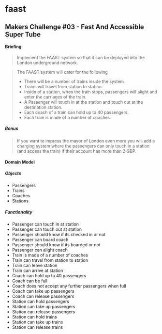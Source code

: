 faast
=====

Makers Challenge #03 - Fast And Accessible Super Tube
-----------------------------------------------------

#### Briefing
> Implement the FAAST system so that it can be 
> deployed into the London underground network.

> The FAAST system will cater for the following
> - There will be a number of trains inside the system.
> - Trains will travel from station to station.
> - Inside of a station, when the train stops, passengers will 
> alight and enter the carriages of the train.
> - A Passenger will touch in at the station and touch out at the destination station.
> - Each coach of a train can hold up to 40 passengers.
> - Each train is made of a number of coaches.

##### Bonus
> If you want to impress the mayor of London even more you will add a 
> charging system where the passengers can only touch in a station 
> (and access the train) if their account has more than 2 GBP.


#### Domain Model
##### Objects
- Passengers
- Trains
- Coaches
- Stations

##### Functionality
- Passenger can touch in at station
- Passenger can touch out at station
- Passenger should know if its checked in or not
- Passenger can board coach
- Passenger should know if its boarded or not
- Passenger can alight coach
- Train is made of a number of coaches
- Train can travel from station to station
- Train can leave station
- Train can arrive at station
- Coach can hold up to 40 passengers
- Coach can be full
- Coach does not accept any further passengers when full
- Coach can take up passengers
- Coach can release passengers
- Station can hold passengers
- Station can take up passengers
- Station can release passengers
- Station can hold trains
- Station can take up trains
- Station can release trains